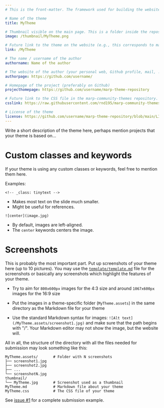 ```yaml
---
# This is the front-matter. The framework used for building the website uses these parameters to generate the pages. Feel free to delete all the comments.

# Name of the theme
title: MyTheme

# Thumbnail visible on the main page. This is a folder inside the repository. Aim for an 800x600px image
image: /thumbnail/MyTheme.png

# Future link to the theme on the website (e.g., this corresponds to marp-community-themes.vercel.app/MyTheme)
link: /MyTheme

# The name / username of the author
authorname: Name of the author

# The website of the author (your personal web, Github profile, mail, ...)
authorpage: https://github.com/username/

# Homepage of the project (preferably on Github)
projecthomepage: https://github.com/username/marp-theme-repository

# Future link to the CSS file in the marp-community-themes repository. You only need to change the very last part of the URL
csslink: https://raw.githubusercontent.com/rnd195/marp-community-themes/main/themes/MyTheme.css

# License of the theme
license: https://github.com/username/marp-theme-repository/blob/main/LICENSE
---
```


Write a short description of the theme here, perhaps mention projects that your theme is based on…

# Custom classes and keywords

If your theme is using any custom classes or keywords, feel free to mention them here.

Examples:

`<!-- _class: tinytext -->`

- Makes most text on the slide much smaller.
- Might be useful for references.

`![center](image.jpg)`

- By default, images are left-aligned.
- The `center` keywords centers the image.

# Screenshots

This is probably the most important part. Put up screenshots of your theme here (up to 10 pictures). You may use the [`template/template.md`](https://github.com/rnd195/marp-community-themes/blob/main/template/template.md) file for the screenshots or basically any screenshots which highlight the features of your theme.

- Try to aim for `800x600px` images for the 4:3 size and around `1067x600px` images for the 16:9 size

- Put the images in a theme-specific folder (`MyTheme.assets`) in the same directory as the Markdown file for your theme
- Use the standard Markdown syntax for images: `![Alt text](/MyTheme.assets/screenshot1.jpg)` and make sure that the path begins with "/". Your Markdown editor may not show the image, but the website will.

All in all, the structure of the directory with all the files needed for submission may look something like this:

```
MyTheme.assets/       # Folder with N screenshots
├── screenshot1.jpg
├── screenshot2.jpg
├── ...
└── screenshotN.jpg
thumbnail/
└── MyTheme.jpg       # Screenshot used as a thumbnail
MyTheme.md            # Markdown file about your theme
MyTheme.css	          # The CSS file of your theme
```

See [issue #1](https://github.com/rnd195/marp-community-themes/issues/1) for a complete submission example.
